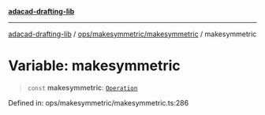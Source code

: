 [**adacad-drafting-lib**](../../../../README.md)

***

[adacad-drafting-lib](../../../../modules.md) / [ops/makesymmetric/makesymmetric](../README.md) / makesymmetric

# Variable: makesymmetric

> `const` **makesymmetric**: [`Operation`](../../../../objects/datatypes/type-aliases/Operation.md)

Defined in: ops/makesymmetric/makesymmetric.ts:286
